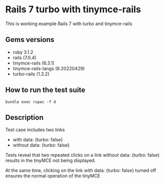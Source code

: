 # Rails 7 turbo with tinymce-rails

This is working example Rails 7 with turbo and tinymce-rails

## Gems versions

* ruby 3.1.2
* rails (7.0.4)
* tinymce-rails (6.3.1)
* tinymce-rails-langs (6.20220429)
* turbo-rails (1.3.2)

## How to run the test suite

```console
bundle exec rspec -f d
```

## Description

Test case includes  two links

* with data: {turbo: false}
* without  data: {turbo: false}

Tests reveal that two repeated clicks on a link without data: {turbo: false} results in the tinyMCE not being displayed.

At the same time, clicking on the link with data: {turbo: false} turned off ensures the normal operation of the tinyMCE
